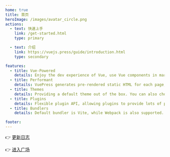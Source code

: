 ```yaml
---
home: true
title: 首页
heroImage: /images/avatar_circle.png
actions:
  - text: 快速上手
    link: /get-started.html
    type: primary

  - text: 介绍
    link: https://vuejs.press/guide/introduction.html
    type: secondary

features:
  - title: Vue-Powered
    details: Enjoy the dev experience of Vue, use Vue components in markdown, and develop custom themes with Vue.
  - title: Performant
    details: VuePress generates pre-rendered static HTML for each page, and runs as an SPA once a page is loaded.
  - title: Themes
    details: Providing a default theme out of the box. You can also choose a community theme or create your own one.
  - title: Plugins
    details: Flexible plugin API, allowing plugins to provide lots of plug-and-play features for your site.
  - title: Bundlers
    details: Default bundler is Vite, while Webpack is also supported. Choose the one you like!

footer: 
---
```


👉 [更新日志](./update-logs.md)

👉 [进入广场](./playground/README.md)